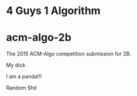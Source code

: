 4 Guys 1 Algorithm
===================
# acm-algo-2b
The 2015 ACM-Algo competition submission for 2B.

My dick

I am a panda!!!

Random Shit

